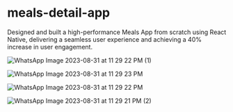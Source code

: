 # meals-detail-app

Designed and built a high-performance Meals App from scratch using React Native, delivering a seamless user experience and achieving a 40% increase in user engagement.


![WhatsApp Image 2023-08-31 at 11 29 22 PM (1)](https://github.com/paragpatil4/meals-detail-app/assets/98542894/fa9c0b98-230c-4aab-99d3-115c2d705196)

![WhatsApp Image 2023-08-31 at 11 29 23 PM](https://github.com/paragpatil4/meals-detail-app/assets/98542894/7d786805-f360-4532-ad76-50a7e0b659f3)

![WhatsApp Image 2023-08-31 at 11 29 22 PM](https://github.com/paragpatil4/meals-detail-app/assets/98542894/12f8a9d4-3199-4997-98e6-28aad19eee61)

![WhatsApp Image 2023-08-31 at 11 29 21 PM (2)](https://github.com/paragpatil4/meals-detail-app/assets/98542894/bf432914-745d-4d31-92ea-c097d5eb39d5)
